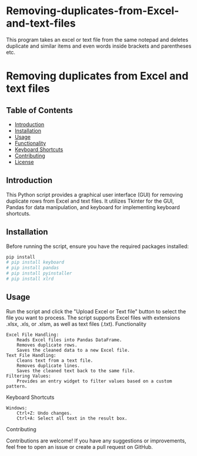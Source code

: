 # Removing-duplicates-from-Excel-and-text-files
This program takes an excel or text file from the same notepad and deletes duplicate and similar items and even words inside brackets and parentheses etc.

# Removing duplicates from Excel and text files

## Table of Contents
- [Introduction](#introduction)
- [Installation](#installation)
- [Usage](#usage)
- [Functionality](#functionality)
- [Keyboard Shortcuts](#keyboard-shortcuts)
- [Contributing](#contributing)
- [License](#license)

## Introduction
This Python script provides a graphical user interface (GUI) for removing duplicate rows from Excel and text files. It utilizes Tkinter for the GUI, Pandas for data manipulation, and keyboard for implementing keyboard shortcuts.

## Installation
Before running the script, ensure you have the required packages installed:
```bash
pip install 
# pip install keyboard
# pip install pandas
# pip install pyinstaller
# pip install xlrd
```

## Usage

Run the script and click the "Upload Excel or Text file" button to select the file you want to process. The script supports Excel files with extensions .xlsx, .xls, or .xlsm, as well as text files (.txt).
Functionality

    Excel File Handling:
        Reads Excel files into Pandas DataFrame.
        Removes duplicate rows.
        Saves the cleaned data to a new Excel file.
    Text File Handling:
        Cleans text from a text file.
        Removes duplicate lines.
        Saves the cleaned text back to the same file.
    Filtering Values:
        Provides an entry widget to filter values based on a custom pattern.

Keyboard Shortcuts

    Windows:
        Ctrl+Z: Undo changes.
        Ctrl+A: Select all text in the result box.

Contributing

Contributions are welcome! If you have any suggestions or improvements, feel free to open an issue or create a pull request on GitHub.
